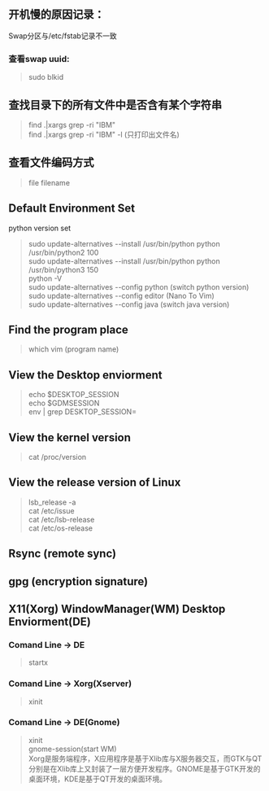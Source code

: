 ## 开机慢的原因记录：
Swap分区与/etc/fstab记录不一致
### 查看swap uuid:
> sudo blkid

## 查找目录下的所有文件中是否含有某个字符串 
> find .|xargs grep -ri "IBM"  
> find .|xargs grep -ri "IBM" -l (只打印出文件名) 

## 查看文件编码方式
> file filename

## Default Environment Set
python version set
> sudo update-alternatives --install /usr/bin/python python /usr/bin/python2 100  
> sudo update-alternatives --install /usr/bin/python python /usr/bin/python3 150  
> python -V  
> sudo update-alternatives --config python (switch python version)  
> sudo update-alternatives --config editor (Nano To Vim)  
> sudo update-alternatives --config java (switch java version)  

## Find the program place
> which vim (program name)

## View the Desktop enviorment
> echo $DESKTOP\_SESSION  
> echo $GDMSESSION  
> env | grep DESKTOP\_SESSION=  

## View the kernel version
> cat /proc/version

## View the release version of Linux
> lsb\_release -a  
> cat /etc/issue  
> cat /etc/lsb-release  
> cat /etc/os-release  

## Rsync (remote sync)

## gpg (encryption signature)

## X11(Xorg) WindowManager(WM) Desktop Enviorment(DE)
### Comand Line -> DE
> startx  
### Comand Line -> Xorg(Xserver)
> xinit  
### Comand Line -> DE(Gnome)
> xinit  
> gnome-session(start WM)  
Xorg是服务端程序，X应用程序是基于Xlib库与X服务器交互，而GTK与QT分别是在Xlib库上又封装了一层方便开发程序。GNOME是基于GTK开发的桌面环境，KDE是基于QT开发的桌面环境。